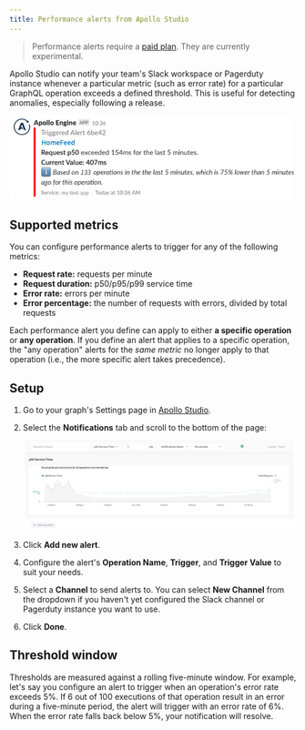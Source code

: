 ```yaml
---
title: Performance alerts from Apollo Studio
---
```


> Performance alerts require a [paid plan](https://www.apollographql.com/pricing/). They are currently experimental.

Apollo Studio can notify your team's Slack workspace or Pagerduty instance whenever a particular metric (such as error rate) for a particular GraphQL operation exceeds a defined threshold. This is useful for detecting anomalies, especially following a release.

<img src="./img/integrations/slack-notification.png" width="500" class="screenshot" alt="Performance alert" />

## Supported metrics

You can configure performance alerts to trigger for any of the following metrics:

- **Request rate:** requests per minute
- **Request duration:** p50/p95/p99 service time
- **Error rate:** errors per minute
- **Error percentage:** the number of requests with errors, divided by total
  requests

Each performance alert you define can apply to either **a specific operation** or **any operation**. If you define an alert that applies to a specific operation, the "any operation" alerts for the _same metric_ no longer apply to that operation (i.e., the more specific alert takes precedence).

## Setup

1. Go to your graph's Settings page in [Apollo Studio](https://studio.apollographql.com/).
2. Select the **Notifications** tab and scroll to the bottom of the page:

   <img src="./img/integrations/perf_alert_setup.png" class="screenshot" alt="Performance alert" />

3. Click **Add new alert**.
4. Configure the alert's **Operation Name**, **Trigger**, and **Trigger Value** to suit your needs.
5. Select a **Channel** to send alerts to. You can select **New Channel** from the dropdown if you haven't yet configured the Slack channel or Pagerduty instance you want to use.
6. Click **Done**.

## Threshold window

Thresholds are measured against a rolling five-minute window. For example, let's say you configure an alert to trigger when an operation's error rate exceeds 5%. If 6 out of 100 executions of that operation result in an error during a five-minute period, the alert will trigger with an error rate of 6%. When the error rate falls back below 5%, your notification will resolve.
